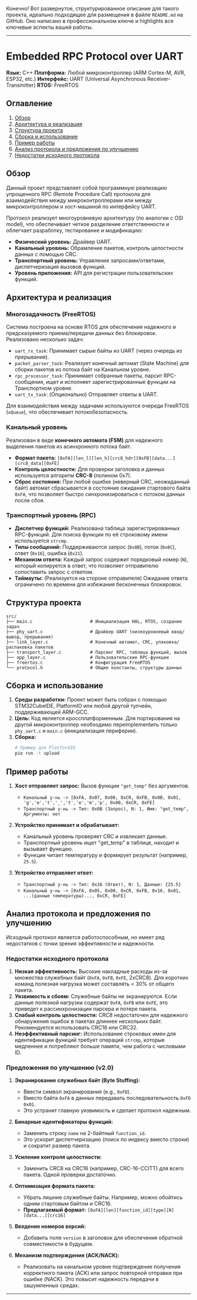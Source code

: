Конечно! Вот развернутое, структурированное описание для такого проекта, идеально подходящее для размещения в файле `README.md` на GitHub. Оно написано в профессиональном ключе и highlights все ключевые аспекты вашей работы.

---

# Embedded RPC Protocol over UART

**Язык:** C++
**Платформа:** Любой микроконтроллер (ARM Cortex-M, AVR, ESP32, etc.)
**Интерфейс:** UART (Universal Asynchronous Receiver-Transmitter)
**RTOS:** FreeRTOS

## Оглавление

1.  [Обзор](#обзор)
2.  [Архитектура и реализация](#архитектура-и-реализация)
3.  [Структура проекта](#структура-проекта)
4.  [Сборка и использование](#сборка-и-использование)
5.  [Пример работы](#пример-работы)
6.  [Анализ протокола и предложения по улучшению](#анализ-протокола-и-предложения-по-улучшению)
7.  [Недостатки исходного протокола](#недостатки-исходного-протокола)

## Обзор

Данный проект представляет собой программную реализацию упрощенного RPC (Remote Procedure Call) протокола для взаимодействия между микроконтроллерами или между микроконтроллером и хост-машиной по интерфейсу UART.

Протокол реализует многоуровневую архитектуру (по аналогии с OSI model), что обеспечивает четкое разделение ответственности и облегчает разработку, тестирование и модификацию:
*   **Физический уровень:** Драйвер UART.
*   **Канальный уровень:** Обрамление пакетов, контроль целостности данных с помощью CRC.
*   **Транспортный уровень:** Управление запросами/ответами, диспетчеризация вызовов функций.
*   **Уровень приложения:** API для регистрации пользовательских функций.

## Архитектура и реализация

### Многозадачность (FreeRTOS)
Система построена на основе RTOS для обеспечения надежного и предсказуемого приема/передачи данных без блокировок. Реализовано несколько задач:
*   `uart_rx_task`: Принимает сырые байты из UART (через очередь из прерывания).
*   `packet_parser_task`: Реализует конечный автомат (State Machine) для сборки пакетов из потока байт на Канальном уровне.
*   `rpc_processor_task`: Принимает собранные пакеты, парсит RPC-сообщения, ищет и исполняет зарегистрированные функции на Транспортном уровне.
*   `uart_tx_task`: (Опционально) Отправляет ответы в UART.

Для взаимодействия между задачами используются очереди FreeRTOS (`xQueue`), что обеспечивает потокобезопасность.

### Канальный уровень
Реализован в виде **конечного автомата (FSM)** для надежного выделения пакетов из асинхронного потока байт.
*   **Формат пакета:** `[0xFA][len_l][len_h][crc8_hdr][0xFB][data...][crc8_data][0xFE]`
*   **Контроль целостности:** Для проверки заголовка и данных используется алгоритм **CRC-8** (полином 0x7).
*   **Сброс состояния:** При любой ошибке (неверный CRC, неожиданный байт) автомат сбрасывается в состояние ожидания стартового байта `0xFA`, что позволяет быстро синхронизироваться с потоком данных после сбоя.

### Транспортный уровень (RPC)
*   **Диспетчер функций:** Реализована таблица зарегистрированных RPC-функций. Для поиска функции по её строковому имени используется `strcmp`.
*   **Типы сообщений:** Поддерживаются запрос (`0x0B`), поток (`0x0C`), ответ (`0x16`), ошибка (`0x21`).
*   **Механизм ответа:** Каждый запрос содержит порядковый номер (`N`), который копируется в ответ, что позволяет отправителю сопоставить запрос с ответом.
*   **Таймауты:** (Реализуется на стороне отправителя) Ожидание ответа ограничено по времени для избежания бесконечных блокировок.

## Структура проекта

```
src/
├── main.c                      # Инициализация HAL, RTOS, создание задач
├── phy_uart.c                  # Драйвер UART (низкоуровневый ввод/вывод, прерывания)
├── link_layer.c                # Конечный автомат, CRC, упаковка/распаковка пакетов
├── transport_layer.c           # Парсинг RPC, таблица функций, вызов
├── app_layer.c                 # Пользовательские RPC-функции
├── freertos.c                  # Конфигурация FreeRTOS
└── protocol.h                  # Общие константы, структуры данных
```

## Сборка и использование

1.  **Среды разработки:** Проект может быть собран с помощью STM32CubeIDE, PlatformIO или любой другой тулчейн, поддерживающей ARM-GCC.
2.  **Цель:** Код является кроссплатформенным. Для портирования на другой микроконтроллер необходимо переimplementить только `phy_uart.c` и `main.c` (инициализация периферии).
3.  **Сборка:**
    ```bash
    # Пример для PlatformIO
    pio run -t upload
    ```

## Пример работы

1.  **Хост отправляет запрос:** Вызов функции `"get_temp"` без аргументов.
    *   `Канальный у-нь -> [0xFA, 0x07, 0x00, 0xCR, 0xFB, 0x0B, 0x01, 'g','e','t','_','t','e','m','p', 0x00, 0xCR, 0xFE]`
    *   `Транспортный у-нь -> Тип: 0x0B (Запрос), N: 1, Имя: "get_temp", Аргументы: нет`

2.  **Устройство принимает и обрабатывает:**
    *   Канальный уровень проверяет CRC и извлекает данные.
    *   Транспортный уровень ищет "get_temp" в таблице, находит и вызывает функцию.
    *   Функция читает температуру и формирует результат (например, `25.5`).

3.  **Устройство отправляет ответ:**
    *   `Транспортный у-нь -> Тип: 0x16 (Ответ), N: 1, Данные: {25.5}`
    *   `Канальный у-нь -> [0xFA, 0x05, 0x00, 0xCR, 0xFB, 0x16, 0x01, ...(данные температуры)..., 0xCR, 0xFE]`

## Анализ протокола и предложения по улучшению

Исходный протокол является работоспособным, но имеет ряд недостатков с точки зрения эффективности и надежности.

### Недостатки исходного протокола

1.  **Низкая эффективность:** Высокие накладные расходы из-за множества служебных байт (`0xFA`, `0xFB`, `0xFE`, 2xCRC8). Для коротких команд полезная нагрузка может составлять < 30% от общего пакета.
2.  **Уязвимость к сбоям:** Служебные байты не экранируются. Если данные полезной нагрузки содержат `0xFA`, `0xFB` или `0xFE`, это приведет к рассинхронизации парсера и потере пакета.
3.  **Слабый контроль целостности:** CRC8 недостаточен для надежного обнаружения ошибок в пакетах длиннее нескольких байт. Рекомендуется использовать CRC16 или CRC32.
4.  **Неэффективный парсинг:** Использование строковых имен для идентификации функций требует операций `strcmp`, которые медленнее и потребляют больше памяти, чем работа с числовыми ID.

### Предложения по улучшению (v2.0)

1.  **Экранирование служебных байт (Byte Stuffing):**
    *   Ввести символ экранирования (e.g., `0xFD`).
    *   Вместо байта `0xFA` в данных передавать последовательность `0xFD 0x01`.
    *   Это устранит главную уязвимость и сделает протокол надежным.

2.  **Бинарные идентификаторы функций:**
    *   Заменить строку `name` на 2-байтный `function_id`.
    *   Это ускорит диспетчеризацию (поиск по индексу вместо строки) и сократит размер пакета.

3.  **Усиление контроля целостности:**
    *   Заменить CRC8 на CRC16 (например, CRC-16-CCITT) для всего пакета. Одной проверки достаточно.

4.  **Оптимизация формата пакета:**
    *   Убрать лишние служебные байты. Например, можно обойтись одним стартовым байтом и CRC16.
    *   **Предлагаемый формат:** `[0xFA][len][function_id][type][N][data...][crc16]`

5.  **Введение номеров версий:**
    *   Добавить поле `version` в заголовок для обеспечения обратной совместимости в будущем.

6.  **Механизм подтверждения (ACK/NACK):**
    *   Реализовать на канальном уровне подтверждение получения корректного пакета (ACK) или запрос повторной отправки при ошибке (NACK). Это повысит надежность передачи в зашумленных средах.

---
